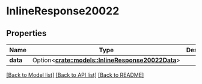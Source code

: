 # InlineResponse20022

## Properties

Name | Type | Description | Notes
------------ | ------------- | ------------- | -------------
**data** | Option<[**crate::models::InlineResponse20022Data**](inline_response_200_22_data.md)> |  | [optional]

[[Back to Model list]](../README.md#documentation-for-models) [[Back to API list]](../README.md#documentation-for-api-endpoints) [[Back to README]](../README.md)



